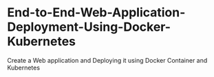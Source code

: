 # End-to-End-Web-Application-Deployment-Using-Docker-Kubernetes
Create a Web application and Deploying it using Docker Container and Kubernetes
